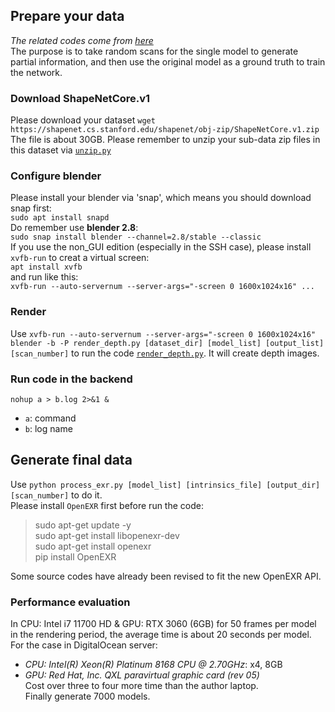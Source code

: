 ## Prepare your data
*The related codes come from [here](https://github.com/wentaoyuan/pcn/tree/master/render)*  
The purpose is to take random scans for the single model to generate partial information, and then use the original model as a ground truth to train the network.
### Download ShapeNetCore.v1
Please download your dataset `wget https://shapenet.cs.stanford.edu/shapenet/obj-zip/ShapeNetCore.v1.zip`  
The file is about 30GB. Please remember to unzip your sub-data zip files in this dataset via [`unzip.py`](https://github.com/hinczhang/Machine-Learning-for-3D-Geometry/blob/main/MSN/data_pre/unzip.py)  
### Configure blender  
Please install your blender via 'snap', which means you should download snap first:  
`sudo apt install snapd`  
Do remember use **blender 2.8**:  
`sudo snap install blender --channel=2.8/stable --classic`  
If you use the non_GUI edition (especially in the SSH case), please install `xvfb-run` to creat a virtual screen:  
`apt install xvfb`  
and run like this:  
`xvfb-run --auto-servernum --server-args="-screen 0 1600x1024x16" ...`  
### Render
Use `xvfb-run --auto-servernum --server-args="-screen 0 1600x1024x16" blender -b -P render_depth.py [dataset_dir] [model_list] [output_list] [scan_number]` to run the code [`render_depth.py`](https://github.com/hinczhang/Machine-Learning-for-3D-Geometry/blob/main/MSN/data_pre/render_depth.py). It will create depth images.
### Run code in the backend
`nohup a > b.log 2>&1 &`  
- `a`: command  
- `b`: log name  
## Generate final data
Use `python process_exr.py [model_list] [intrinsics_file] [output_dir] [scan_number]` to do it.  
Please install `OpenEXR` first before run the code:
> sudo apt-get update -y  
> sudo apt-get install libopenexr-dev  
> sudo apt-get install openexr  
> pip install OpenEXR  
  
Some source codes have already been revised to fit the new OpenEXR API.
### Performance evaluation
In CPU: Intel i7 11700 HD & GPU: RTX 3060 (6GB) for 50 frames per model in the rendering period, the average time is about 20 seconds per model.   
For the case in DigitalOcean server:  
- *CPU: Intel(R) Xeon(R) Platinum 8168 CPU @ 2.70GHz*: x4, 8GB  
- *GPU: Red Hat, Inc. QXL paravirtual graphic card (rev 05)*  
Cost over three to four more time than the author laptop.  
Finally generate 7000 models.
